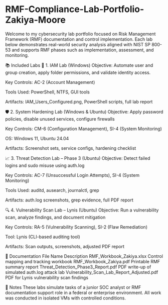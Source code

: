 # RMF-Compliance-Lab-Portfolio-Zakiya-Moore

Welcome to my cybersecurity lab portfolio focused on Risk Management Framework (RMF) documentation and control implementation. Each lab below demonstrates real-world security analysis aligned with NIST SP 800-53 and supports RMF phases such as implementation, assessment, and monitoring.

📚 Included Labs
🔐 1. IAM Lab (Windows)
Objective: Automate user and group creation, apply folder permissions, and validate identity access.

Key Controls: AC-2 (Account Management)

Tools Used: PowerShell, NTFS, GUI tools

Artifacts: IAM_Users_Configured.png, PowerShell scripts, full lab report

🛡️ 2. System Hardening Lab (Windows & Ubuntu)
Objective: Apply password policies, disable unused services, configure firewalls

Key Controls: CM-6 (Configuration Management), SI-4 (System Monitoring)

OS: Windows 11, Ubuntu 24.04

Artifacts: Screenshot sets, service configs, hardening checklist

📈 3. Threat Detection Lab – Phase 3 (Ubuntu)
Objective: Detect failed logins and sudo misuse using auth.log

Key Controls: AC-7 (Unsuccessful Login Attempts), SI-4 (System Monitoring)

Tools Used: auditd, ausearch, journalctl, grep

Artifacts: auth.log screenshots, grep evidence, full PDF report

🔍 4. Vulnerability Scan Lab – Lynis (Ubuntu)
Objective: Run a vulnerability scan, analyze findings, and document mitigation

Key Controls: RA-5 (Vulnerability Scanning), SI-2 (Flaw Remediation)

Tool: Lynis (CLI-based auditing tool)

Artifacts: Scan outputs, screenshots, adjusted PDF report

🧾 Documentation
File Name	Description
RMF_Workbook_Zakiya.xlsx	Control mapping and tracking workbook
RMF_Workbook_Zakiya.pdf	Printable RMF summary report
Threat_Detection_Phase3_Report.pdf	PDF write-up of simulated auth.log attack lab
Vulnerability_Scan_Lab_Report_Adjusted.pdf	PDF for Lynis vulnerability scan findings

📌 Notes
These labs simulate tasks of a junior SOC analyst or RMF documentation support role in a federal or enterprise environment. All work was conducted in isolated VMs with controlled conditions.

